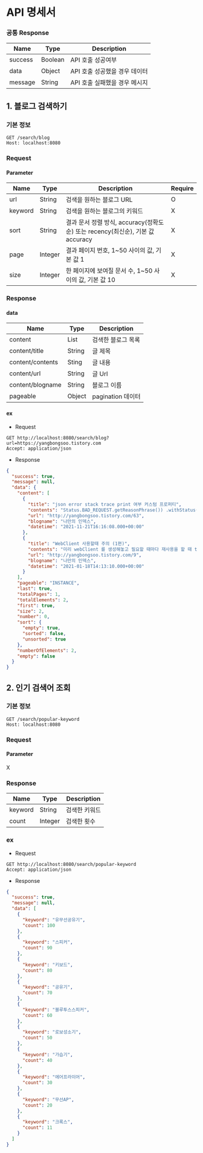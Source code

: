 # API 명세서

### 공통 Response

| Name    | Type    | Description        |    
|---------|---------|--------------------|
| success | Boolean | API 호출 성공여부        |
| data    | Object  | API 호출 성공했을 경우 데이터 |
| message | String  | API 호출 실패했을 경우 메시지 |


## 1. 블로그 검색하기

### 기본 정보

```http request
GET /search/blog
Host: localhost:8080
```

### Request

#### Parameter

| Name    | Type    | Description                                                | Require |
|---------|---------|------------------------------------------------------------|---------|
| url     | String  | 검색을 원하는 블로그 URL                                            | O       |
| keyword | String  | 검색을 원하는 블로그의 키워드                                           | X       |
| sort    | String  | 결과 문서 정렬 방식, accuracy(정확도순) 또는 recency(최신순), 기본 값 accuracy | X       |
| page    | Integer | 결과 페이지 번호, 1~50 사이의 값, 기본 값 1                              | X       |
| size    | Integer | 한 페이지에 보여질 문서 수, 1~50 사이의 값, 기본 값 10                       | X       |


### Response

#### data

| Name             | Type   | Description    |
|------------------|--------|----------------|
| content          | List   | 검색한 블로그 목록     |
| content/title    | String | 글 제목           |
| content/contents | Sting  | 글 내용           |
| content/url      | String | 글 Url          |
| content/blogname | String | 블로그 이름         |
| pageable         | Object | pagination 데이터 |


#### ex

- Request
```http request
GET http://localhost:8080/search/blog?url=https://yangbongsoo.tistory.com
Accept: application/json
```

- Response
```json
{
  "success": true,
  "message": null,
  "data": {
    "content": [
      {
        "title": "json error stack trace print 여부 커스텀 프로퍼티",
        "contents": "Status.BAD_REQUEST.getReasonPhrase()) .withStatus(Status.BAD_REQUEST) .withDetail(&#34;wrong request param&#34;) .with(&#34;name&#34;, &#34;ybs&#34;) .withType(URI.create(&#34;<b>https://yangbongsoo.tistory.com</b>&#34;)); return create(ex, builder.build(), request); } } cf) 예외가 발생했을 때 response body는 아래와 같다. { &#34;type...",
        "url": "http://yangbongsoo.tistory.com/63",
        "blogname": "나만의 인덱스",
        "datetime": "2021-11-21T16:16:08.000+00:00"
      },
      {
        "title": "WebClient 사용할때 주의 (1편)",
        "contents": "미리 webClient 를 생성해놓고 필요할 때마다 재사용을 할 때 this.webClient = WebClient.builder() .clientConnector(connector) .baseUrl(&#34;<b>https://yangbongsoo.tistory.com</b>&#34;) .build() .post(); 사용하고자 하는 쪽에서 아래와 같이 header 메서드를 쓴다면 reqest header 가 계속 누적되어 append 되는 문제가 발생...",
        "url": "http://yangbongsoo.tistory.com/9",
        "blogname": "나만의 인덱스",
        "datetime": "2021-01-18T14:13:10.000+00:00"
      }
    ],
    "pageable": "INSTANCE",
    "last": true,
    "totalPages": 1,
    "totalElements": 2,
    "first": true,
    "size": 2,
    "number": 0,
    "sort": {
      "empty": true,
      "sorted": false,
      "unsorted": true
    },
    "numberOfElements": 2,
    "empty": false
  }
}
```

## 2. 인기 검색어 조회

### 기본 정보

```http request
GET /search/popular-keyword
Host: localhost:8080
```

### Request

#### Parameter

X


### Response

| Name    | Type    | Description |
|---------|---------|-------------|
| keyword | String  | 검색한 키워드     |
| count   | Integer | 검색한 횟수      |

### ex

- Request
```http request
GET http://localhost:8080/search/popular-keyword
Accept: application/json
```

- Response
```json
{
  "success": true,
  "message": null,
  "data": [
    {
      "keyword": "유무선공유기",
      "count": 100
    },
    {
      "keyword": "스피커",
      "count": 90
    },
    {
      "keyword": "키보드",
      "count": 80
    },
    {
      "keyword": "공유기",
      "count": 70
    },
    {
      "keyword": "블루투스스피커",
      "count": 60
    },
    {
      "keyword": "로보성소기",
      "count": 50
    },
    {
      "keyword": "가습기",
      "count": 40
    },
    {
      "keyword": "에어프라이어",
      "count": 30
    },
    {
      "keyword": "무선AP",
      "count": 20
    },
    {
      "keyword": "크록스",
      "count": 11
    }
  ]
}
```